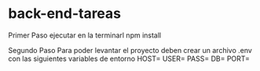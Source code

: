 # back-end-tareas
Primer Paso 
ejecutar en la terminarl npm install 

Segundo Paso
Para poder levantar el proyecto deben crear un archivo .env con las siguientes variables de entorno
HOST=
USER=
PASS=
DB=
PORT=
